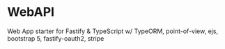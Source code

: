 # WebAPI
Web App starter for Fastify &amp; TypeScript w/ TypeORM, point-of-view, ejs, bootstrap 5, fastify-oauth2, stripe
